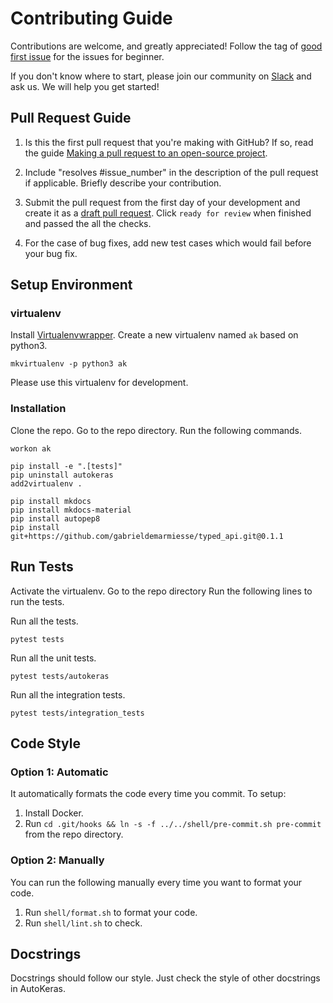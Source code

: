 # Contributing Guide

Contributions are welcome, and greatly appreciated!
Follow the tag of [good first issue](https://github.com/keras-team/autokeras/issues?q=is%3Aissue+is%3Aopen+label%3A%22good+first+issue%22)
for the issues for beginner.

If you don't know where to start, please join our community on [Slack](https://autokeras.com/#community) and ask us.
We will help you get started!

## Pull Request Guide

1. Is this the first pull request that you're making with GitHub? If so, read the guide [Making a pull request to an open-source project](https://github.com/gabrieldemarmiesse/getting_started_open_source).

2. Include "resolves #issue_number" in the description of the pull request if applicable. Briefly describe your contribution.

3. Submit the pull request from the first day of your development and create it as a [draft pull request](https://github.blog/2019-02-14-introducing-draft-pull-requests/). Click `ready for review` when finished and passed the all the checks.

4. For the case of bug fixes, add new test cases which would fail before your bug fix.


## Setup Environment

### virtualenv
Install [Virtualenvwrapper](https://virtualenvwrapper.readthedocs.io/en/latest/).
Create a new virtualenv named `ak` based on python3.
```
mkvirtualenv -p python3 ak 
```
Please use this virtualenv for development.

### Installation
Clone the repo. Go to the repo directory.
Run the following commands.
```
workon ak

pip install -e ".[tests]"
pip uninstall autokeras
add2virtualenv .

pip install mkdocs
pip install mkdocs-material
pip install autopep8
pip install git+https://github.com/gabrieldemarmiesse/typed_api.git@0.1.1
``` 


## Run Tests

Activate the virtualenv.
Go to the repo directory
Run the following lines to run the tests.

Run all the tests.
```
pytest tests
```

Run all the unit tests.
```
pytest tests/autokeras
```

Run all the integration tests.
```
pytest tests/integration_tests
```

## Code Style
### Option 1: Automatic
It automatically formats the code every time you commit.
To setup:
1. Install Docker.
2. Run `cd .git/hooks && ln -s -f ../../shell/pre-commit.sh pre-commit` from the repo directory.
### Option 2: Manually
You can run the following manually every time you want to format your code.
1. Run `shell/format.sh` to format your code.
2. Run `shell/lint.sh` to check.

## Docstrings
Docstrings should follow our style.
Just check the style of other docstrings in AutoKeras.
